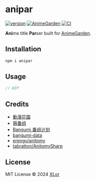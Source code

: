 # anipar

[![version](https://img.shields.io/npm/v/anipar?label=anipar)](https://www.npmjs.com/package/anipar)
[![AnimeGarden](https://img.shields.io/endpoint?url=https://pages.onekuma.cn/project/animegarden&label=AnimeGarden)](https://animes.garden)
[![CI](https://github.com/yjl9903/AnimeGarden/actions/workflows/ci.yml/badge.svg)](https://github.com/yjl9903/AnimeGarden/actions/workflows/ci.yml)

**Ani**me title **Par**ser built for [AnimeGarden](https://animes.garden/).

## Installation

```bash
npm i anipar
```

## Usage

```ts
// WIP
```

## Credits

+ [動漫花園](https://share.dmhy.org/)
+ [萌番组](https://bangumi.moe/)
+ [Bangumi 番组计划](https://bgm.tv/)
+ [bangumi-data](https://github.com/bangumi-data/bangumi-data)
+ [erengy/anitomy](https://github.com/erengy/anitomy)
+ [tabratton/AnitomySharp](https://github.com/tabratton/AnitomySharp)

## License

MIT License © 2024 [XLor](https://github.com/yjl9903)
